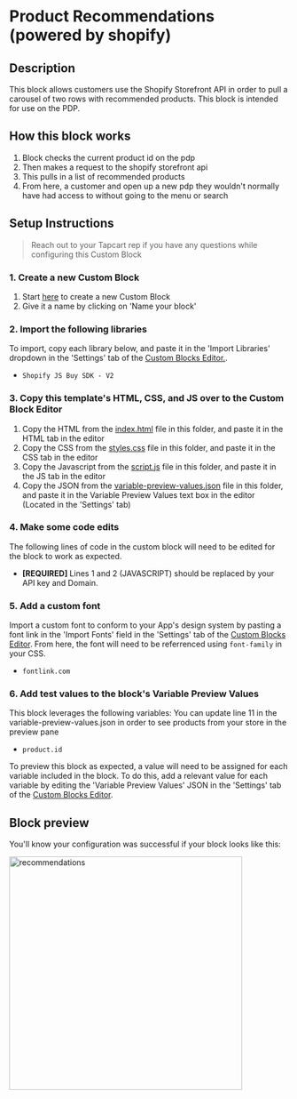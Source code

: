 # Product Recommendations (powered by shopify)

## Description
This block allows customers use the Shopify Storefront API in order to pull a carousel of two rows with recommended products. This block is intended for use on the PDP.

## How this block works
1. Block checks the current product id on the pdp
2. Then makes a request to the shopify storefront api
3. This pulls in a list of recommended products
4. From here, a customer and open up a new pdp they wouldn't normally have had access to without going to the menu or search

## Setup Instructions
> Reach out to your Tapcart rep if you have any questions while configuring this Custom Block

### 1. Create a new Custom Block
1. Start [here](https://app.tapcart.com/custom-blocks) to create a new Custom Block
2. Give it a name by clicking on 'Name your block'

### 2. Import the following libraries
To import, copy each library below, and paste it in the 'Import Libraries' dropdown in the 'Settings' tab of the [Custom Blocks Editor.](https://app.tapcart.com/custom-blocks).

- `Shopify JS Buy SDK - V2`

### 3. Copy this template's HTML, CSS, and JS over to the Custom Block Editor
1. Copy the HTML from the [index.html](#) file in this folder, and paste it in the HTML tab in the editor
2. Copy the CSS from the [styles.css](#) file in this folder, and paste it in the CSS tab in the editor
3. Copy the Javascript from the [script.js](#) file in this folder, and paste it in the JS tab in the editor
4. Copy the JSON from the [variable-preview-values.json](#) file in this folder, and paste it in the Variable Preview Values text box in the editor (Located in the 'Settings' tab)

### 4. Make some code edits
The following lines of code in the custom block will need to be edited for the block to work as expected. 

- **[REQUIRED]** Lines 1 and 2 (JAVASCRIPT) should be replaced by your API key and Domain.

### 5. Add a custom font
Import a custom font to conform to your App's design system by pasting a font link in the 'Import Fonts' field in the 'Settings' tab of the [Custom Blocks Editor](https://app.tapcart.com/custom-blocks). From here, the font will need to be referrenced using `font-family` in your CSS.

- `fontlink.com`

### 6. Add test values to the block's Variable Preview Values
This block leverages the following variables: You can update line 11 in the variable-preview-values.json in order to see products from your store in the preview pane

- `product.id`

To preview this block as expected, a value will need to be assigned for each variable included in the block. To do this, add a relevant value for each variable by editing the 'Variable Preview Values' JSON in the 'Settings' tab of the [Custom Blocks Editor](https://ap.tapcart.com/custom-blocks).

## Block preview
You'll know your configuration was successful if your block looks like this:

<img width="420" alt="recommendations" src="https://user-images.githubusercontent.com/122114430/233748173-923f9dac-8159-495b-953d-e930ff49bb49.png">


